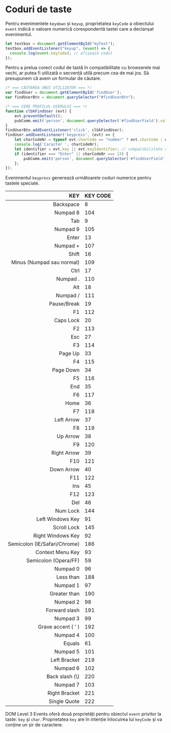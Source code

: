 # Coduri de taste

Pentru evenimentele `keydown` și `keyup`, proprietatea `keyCode` a obiectului `event` indică o valoare numerică corespondentă tastei care a declanșat evenimentul.

```javascript
let textbox = document.getElementById("myText");
textbox.addEventListener("keyup", (event) => {
  console.log(event.keyCode); // afișează codul
});
```

Pentru a prelua corect codul de tastă în compatibilitate cu browserele mai vechi, ar putea fi utilizată o secvență utilă precum cea de mai jos. Să presupunem că avem un formular de căutare.

```javascript
/* === CĂUTAREA UNUI UTILIZATOR === */
var findUser = document.getElementById('findUser');
var findUserBtn = document.querySelector("#findUserBtn");

/* === CERE PROFILUL USERULUI === */
function clbkFindUser (evt) {
    evt.preventDefault();
    pubComm.emit('person', document.querySelector('#findUserField').value);
}
findUserBtn.addEventListener('click', clbkFindUser);
findUser.addEventListener('keypress', (evt) => {
    let charCodeNr = typeof evt.charCode == "number" ? evt.charCode : evt.keyCode;
    console.log('Caracter ', charCodeNr);
    let identifier = evt.key || evt.keyIdentifier; // compatibilitate cu Safari
    if (identifier === "Enter" || charCodeNr === 13) {
        pubComm.emit('person', document.querySelector('#findUserField').value);
    };
});
```

Evenimentul `keypress` generează următoarele coduri numerice pentru tastele speciale.

| KEY | KEY CODE |
|-:|-|
| Backspace | 8 |
| Numpad 8 | 104 |
| Tab | 9|
| Numpad 9 | 105 |
| Enter | 13|
| Numpad + | 107 |
| Shift | 16 |
| Minus (Numpad sau normal) | 109 |
| Ctrl | 17 |
| Numpad . | 110 |
| Alt | 18 |
| Numpad / | 111 |
| Pause/Break | 19 |
| F1 | 112 |
| Caps Lock | 20 |
| F2 | 113 |
| Esc | 27 |
| F3 | 114 |
| Page Up | 33 |
| F4 | 115 |
| Page Down | 34 |
| F5 | 116 |
| End | 35 |
| F6 | 117 |
| Home | 36 |
| F7 | 118 |
| Left Arrow | 37 |
| F8 | 119 |
| Up Arrow | 38 |
| F9 | 120 |
| Right Arrow | 39 |
| F10 | 121 |
| Down Arrow | 40 |
| F11 | 122 |
| Ins | 45 |
| F12 | 123 |
| Del | 46 |
| Num Lock | 144 |
| Left Windows Key | 91 |
| Scroll Lock | 145 |
| Right Windows Key | 92|
| Semicolon (IE/Safari/Chrome) | 186|
| Context Menu Key | 93 |
| Semicolon (Opera/FF) | 59 |
| Numpad 0 | 96
| Less than | 188 |
| Numpad 1 | 97|
| Greater than | 190 |
| Numpad 2 | 98 |
| Forward slash | 191 |
| Numpad 3 | 99 |
| Grave accent ( ' ) | 192 |
| Numpad 4 | 100 |
| Equals | 61 |
| Numpad 5 | 101 |
| Left Bracket | 219 |
| Numpad 6 | 102 |
| Back slash (\\\) | 220 |
| Numpad 7 | 103 |
| Right Bracket | 221 |
| Single Quote | 222 |

DOM Level 3 Events oferă două proprietăți pentru obiectul `event` privitor la taste: `key` și `char`. Proprietatea `key` are în intenție înlocuirea lui `keyCode` și va conține un șir de caractere.
